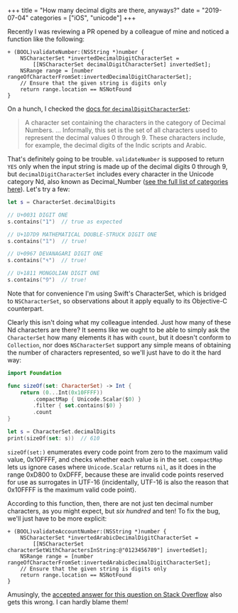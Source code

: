 +++
title = "How many decimal digits are there, anyways?"
date = "2019-07-04"
categories = ["iOS", "unicode"]
+++

Recently I was reviewing a PR opened by a colleague of mine and noticed a function like the following:

```objc
+ (BOOL)validateNumber:(NSString *)number {
    NSCharacterSet *invertedDecimalDigitCharacterSet =
        [[NSCharacterSet decimalDigitCharacterSet] invertedSet];
    NSRange range = [number rangeOfCharacterFromSet:invertedDecimalDigitCharacterSet];
    // Ensure that the given string is digits only
    return range.location == NSNotFound
}
```

On a hunch, I checked the [docs for `decimalDigitCharacterSet`][decimalDigitCharacterSet]:

> A character set containing the characters in the category of Decimal Numbers. … Informally, this set is the set of all
> characters used to represent the decimal values 0 through 9. These characters include, for example, the decimal digits
> of the Indic scripts and Arabic.

That's definitely going to be trouble. `validateNumber` is supposed to return `YES` only when the input string is made
up of the decimal digits 0 through 9, but `decimalDigitCharacterSet` includes every character in the Unicode category
Nd, also known as Decimal_Number ([see the full list of categories here][categories]). Let's try a few:

```swift
let s = CharacterSet.decimalDigits

// U+0031 DIGIT ONE
s.contains("1")  // true as expected

// U+1D7D9 MATHEMATICAL DOUBLE-STRUCK DIGIT ONE
s.contains("𝟙")  // true!

// U+0967 DEVANAGARI DIGIT ONE
s.contains("१")  // true!

// U+1811 MONGOLIAN DIGIT ONE
s.contains("᠑")  // true!
```

Note that for convenience I'm using Swift's CharacterSet, which is bridged to `NSCharacterSet`, so observations about
it apply equally to its Objective-C counterpart.

Clearly this isn't doing what my colleague intended. Just how many of these Nd characters are there? It seems like we
ought to be able to simply ask the `CharacterSet` how many elements it has with `count`, but it doesn't conform to
`Collection`, nor does `NSCharacterSet` support any simple means of obtaining the number of characters represented, so
we'll just have to do it the hard way:

```swift
import Foundation

func sizeOf(set: CharacterSet) -> Int {
    return (0...Int(0x10FFFF))
        .compactMap { Unicode.Scalar($0) }
        .filter { set.contains($0) }
        .count
}

let s = CharacterSet.decimalDigits
print(sizeOf(set: s))  // 610
```

`sizeOf(set:)` enumerates every code point from zero to the maximum valid value, 0x10FFFF, and checks whether each value
is in the set. `compactMap` lets us ignore cases where `Unicode.Scalar` returns `nil`, as it does in the range 0xD800 to
0xDFFF, because these are invalid code points reserved for use as surrogates in UTF-16 (incidentally, UTF-16 is also the
reason that 0x10FFFF is the maximum valid code point).

According to this function, then, there are not just ten decimal number characters, as you might expect, but _six
hundred_ and ten! To fix the bug, we'll just have to be more explicit:

```objc
+ (BOOL)validateAccountNumber:(NSString *)number {
    NSCharacterSet *invertedArabicDecimalDigitCharacterSet =
        [[NSCharacterSet characterSetWithCharactersInString:@"0123456789"] invertedSet];
    NSRange range = [number rangeOfCharacterFromSet:invertedArabicDecimalDigitCharacterSet];
    // Ensure that the given string is digits only
    return range.location == NSNotFound
}
```

Amusingly, the [accepted answer for this question on Stack Overflow][so-answer] also gets this wrong. I can hardly blame
them!

[decimalDigitCharacterSet]: https://developer.apple.com/documentation/foundation/nscharacterset/1408239-decimaldigitcharacterset?language=objc
[categories]: https://www.unicode.org/reports/tr44/#General_Category_Values
[nd-length]: https://www.compart.com/en/unicode/category/Nd
[so-answer]: https://stackoverflow.com/a/6091456/1292061

